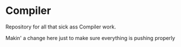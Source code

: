 # Compiler
Repository for all that sick ass Compiler work.

Makin' a change here just to make sure everything is pushing properly